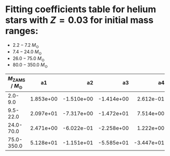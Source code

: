 # Fitting coefficients table for helium stars with  $Z=0.03$  for initial mass ranges: 
- 	$2.2-7.2$ $M_{\odot}$ 
- 	$7.4-24.0$ $M_{\odot}$ 
- 	$26.0-75.0$ $M_{\odot}$
- 	$80.0-350.0$ $M_{\odot}$

| $M_{\text{ZAMS}}$ / $M_{\odot}$  |  a1  | a2   |  a3 |  a4 |  a5 |  a6 |  MSE | 
| ------------------|:-------------:| ----:|----:|------:|------:|-------:|-------:|
| 2.0-9.0 | 1.853e+00 | -1.510e+00 | -1.414e+00 | 2.612e-01 | -2.147e-01 | -1.049e+00 | 1.409e-03 |
| 9.5-22.0 | 2.097e+01 | -7.317e+00 | -1.472e+01 | 7.514e+00 | -2.935e+00 | -5.622e+00 | 2.793e-03 |
| 24.0-70.0 | 2.471e+00 | -6.022e-01 | -2.258e+00 | 1.222e+00 | -4.404e-01 | -1.776e+00 | 2.050e-04 |
| 75.0-350.0 | 5.128e+01 | -1.151e+01 | -5.585e+01 | -3.447e+01 | 7.595e+00 | 3.721e+01 | 1.169e-02 |
